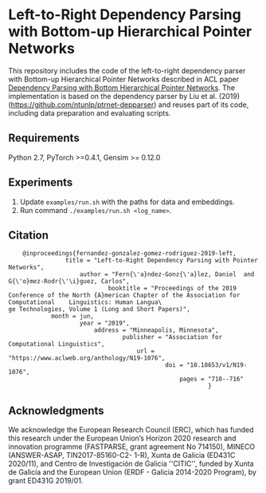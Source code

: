 # Left-to-Right Dependency Parsing with Bottom-up Hierarchical Pointer Networks
This repository includes the code of the left-to-right dependency parser with Bottom-up Hierarchical Pointer Networks described in ACL paper [Dependency Parsing with Bottom Hierarchical Pointer Networks](https://arxiv.org/abs/). The implementation is based on the dependency parser by Liu et al. (2019) (https://github.com/ntunlp/ptrnet-depparser) and reuses part of its code, including data preparation and evaluating scripts.


## Requirements
Python 2.7, PyTorch >=0.4.1, Gensim >= 0.12.0


## Experiments
1. Update `examples/run.sh` with the paths for data and embeddings. 
2. Run command `./examples/run.sh <log_name>`.


## Citation
``` 
    @inproceedings{fernandez-gonzalez-gomez-rodriguez-2019-left,
                title = "Left-to-Right Dependency Parsing with Pointer Networks",
		            author = "Fern{\'a}ndez-Gonz{\'a}lez, Daniel  and G{\'o}mez-Rodr{\'\i}guez, Carlos",
			                booktitle = "Proceedings of the 2019 Conference of the North {A}merican Chapter of the Association for Computational    Linguistics: Human Langua\
ge Technologies, Volume 1 (Long and Short Papers)",
            month = jun,
	                year = "2019",
			            address = "Minneapolis, Minnesota",
				                publisher = "Association for Computational Linguistics",
						            url = "https://www.aclweb.org/anthology/N19-1076",
							                doi = "10.18653/v1/N19-1076",
									            pages = "710--716"
										                }
```

## Acknowledgments

We acknowledge the European Research Council (ERC), which has funded this research under the European Union’s Horizon 2020 research and innovation programme (FASTPARSE, grant agreement No 714150), MINECO (ANSWER-ASAP, TIN2017-85160-C2- 1-R), Xunta de Galicia (ED431C 2020/11), and Centro de Investigación de Galicia ''CITIC'', funded by Xunta de Galicia and the European Union (ERDF - Galicia 2014-2020 Program), by grant ED431G 2019/01.
                                                                                                                                   